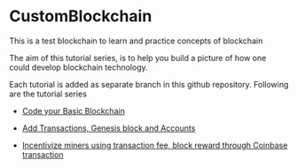 
# CustomBlockchain
This is a test blockchain to learn and practice concepts of blockchain


The aim of this tutorial series, is to help you build a picture of how one could develop blockchain technology.

Each tutorial is added as separate branch in this github repository. Following are the tutorial series


   * [Code your Basic Blockchain](https://github.com/mankenavenkatesh/CustomBlockchain/tree/1_Basic_BlockChain)
   
   * [Add Transactions, Genesis block and Accounts](https://github.com/mankenavenkatesh/CustomBlockchain/tree/2_Transactions_Accounts)   

   * [Incentivize miners using transaction fee, block reward through Coinbase transaction](https://github.com/mankenavenkatesh/CustomBlockchain/tree/3_CoinbaseTransactions_Rewards_Fee)
